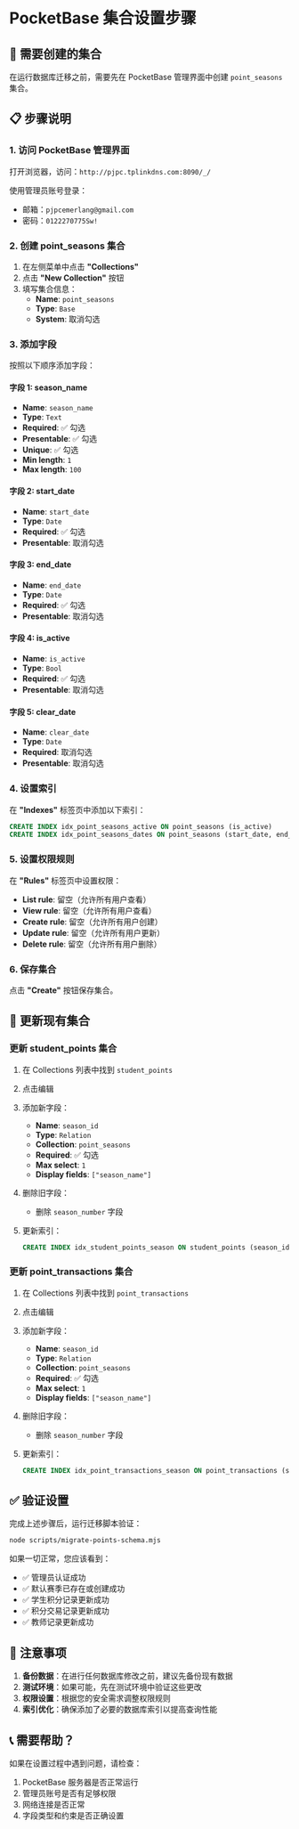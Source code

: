# PocketBase 集合设置步骤

## 🎯 需要创建的集合

在运行数据库迁移之前，需要先在 PocketBase 管理界面中创建 `point_seasons` 集合。

## 📋 步骤说明

### 1. 访问 PocketBase 管理界面

打开浏览器，访问：`http://pjpc.tplinkdns.com:8090/_/`

使用管理员账号登录：
- 邮箱：`pjpcemerlang@gmail.com`
- 密码：`0122270775Sw!`

### 2. 创建 point_seasons 集合

1. 在左侧菜单中点击 **"Collections"**
2. 点击 **"New Collection"** 按钮
3. 填写集合信息：
   - **Name**: `point_seasons`
   - **Type**: `Base`
   - **System**: 取消勾选

### 3. 添加字段

按照以下顺序添加字段：

#### 字段 1: season_name
- **Name**: `season_name`
- **Type**: `Text`
- **Required**: ✅ 勾选
- **Presentable**: ✅ 勾选
- **Unique**: ✅ 勾选
- **Min length**: `1`
- **Max length**: `100`

#### 字段 2: start_date
- **Name**: `start_date`
- **Type**: `Date`
- **Required**: ✅ 勾选
- **Presentable**: 取消勾选

#### 字段 3: end_date
- **Name**: `end_date`
- **Type**: `Date`
- **Required**: ✅ 勾选
- **Presentable**: 取消勾选

#### 字段 4: is_active
- **Name**: `is_active`
- **Type**: `Bool`
- **Required**: ✅ 勾选
- **Presentable**: 取消勾选

#### 字段 5: clear_date
- **Name**: `clear_date`
- **Type**: `Date`
- **Required**: 取消勾选
- **Presentable**: 取消勾选

### 4. 设置索引

在 **"Indexes"** 标签页中添加以下索引：

```sql
CREATE INDEX idx_point_seasons_active ON point_seasons (is_active)
CREATE INDEX idx_point_seasons_dates ON point_seasons (start_date, end_date)
```

### 5. 设置权限规则

在 **"Rules"** 标签页中设置权限：

- **List rule**: 留空（允许所有用户查看）
- **View rule**: 留空（允许所有用户查看）
- **Create rule**: 留空（允许所有用户创建）
- **Update rule**: 留空（允许所有用户更新）
- **Delete rule**: 留空（允许所有用户删除）

### 6. 保存集合

点击 **"Create"** 按钮保存集合。

## 🔄 更新现有集合

### 更新 student_points 集合

1. 在 Collections 列表中找到 `student_points`
2. 点击编辑
3. 添加新字段：
   - **Name**: `season_id`
   - **Type**: `Relation`
   - **Collection**: `point_seasons`
   - **Required**: ✅ 勾选
   - **Max select**: `1`
   - **Display fields**: `["season_name"]`

4. 删除旧字段：
   - 删除 `season_number` 字段

5. 更新索引：
   ```sql
   CREATE INDEX idx_student_points_season ON student_points (season_id)
   ```

### 更新 point_transactions 集合

1. 在 Collections 列表中找到 `point_transactions`
2. 点击编辑
3. 添加新字段：
   - **Name**: `season_id`
   - **Type**: `Relation`
   - **Collection**: `point_seasons`
   - **Required**: ✅ 勾选
   - **Max select**: `1`
   - **Display fields**: `["season_name"]`

4. 删除旧字段：
   - 删除 `season_number` 字段

5. 更新索引：
   ```sql
   CREATE INDEX idx_point_transactions_season ON point_transactions (season_id)
   ```

## ✅ 验证设置

完成上述步骤后，运行迁移脚本验证：

```bash
node scripts/migrate-points-schema.mjs
```

如果一切正常，您应该看到：
- ✅ 管理员认证成功
- ✅ 默认赛季已存在或创建成功
- ✅ 学生积分记录更新成功
- ✅ 积分交易记录更新成功
- ✅ 教师记录更新成功

## 🚨 注意事项

1. **备份数据**：在进行任何数据库修改之前，建议先备份现有数据
2. **测试环境**：如果可能，先在测试环境中验证这些更改
3. **权限设置**：根据您的安全需求调整权限规则
4. **索引优化**：确保添加了必要的数据库索引以提高查询性能

## 📞 需要帮助？

如果在设置过程中遇到问题，请检查：
1. PocketBase 服务器是否正常运行
2. 管理员账号是否有足够权限
3. 网络连接是否正常
4. 字段类型和约束是否正确设置
